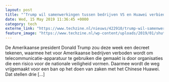 ```yaml
---
layout: post
title: "‘Trump wil samenwerkingen tussen bedrijven VS en Huawei verbieden met decreet’"
date: Wed, 15 May 2019 11:36:45 +0000
category: tech
externe_link: "https://www.techzine.nl/nieuws/422910/trump-wil-samenwerkingen-tussen-bedrijven-vs-en-huawei-verbieden-met-decreet.html"
feature_image: "https://www.techzine.nl/wp-content/uploads/2019/01/shutterstock_1186244434.jpg"
---
```


De Amerikaanse president Donald Trump zou deze week een decreet tekenen, waarmee het voor Amerikaanse bedrijven verboden wordt om telecommunicatie-apparatuur te gebruiken die gemaakt is door organisaties die een risico voor de nationale veiligheid vormen. Daarmee wordt de weg vrijgemaakt voor een ban op het doen van zaken met het Chinese Huawei.  Dat stellen drie [&#8230;]
